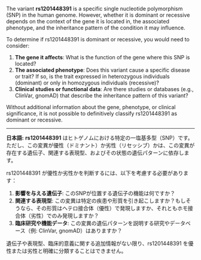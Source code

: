 The variant **rs1201448391** is a specific single nucleotide polymorphism (SNP) in the human genome. However, whether it is dominant or recessive depends on the context of the gene it is located in, the associated phenotype, and the inheritance pattern of the condition it may influence. 

To determine if rs1201448391 is dominant or recessive, you would need to consider:
1. **The gene it affects**: What is the function of the gene where this SNP is located?
2. **The associated phenotype**: Does this variant cause a specific disease or trait? If so, is the trait expressed in heterozygous individuals (dominant) or only in homozygous individuals (recessive)?
3. **Clinical studies or functional data**: Are there studies or databases (e.g., ClinVar, gnomAD) that describe the inheritance pattern of this variant?

Without additional information about the gene, phenotype, or clinical significance, it is not possible to definitively classify rs1201448391 as dominant or recessive.

---

**日本語:**
**rs1201448391** はヒトゲノムにおける特定の一塩基多型（SNP）です。ただし、この変異が優性（ドミナント）か劣性（リセッシブ）かは、この変異が存在する遺伝子、関連する表現型、およびその状態の遺伝パターンに依存します。

rs1201448391 が優性か劣性かを判断するには、以下を考慮する必要があります：
1. **影響を与える遺伝子**: このSNPが位置する遺伝子の機能は何ですか？
2. **関連する表現型**: この変異は特定の疾患や形質を引き起こしますか？もしそうなら、その形質はヘテロ接合体（優性）で発現しますか、それともホモ接合体（劣性）でのみ発現しますか？
3. **臨床研究や機能データ**: この変異の遺伝パターンを説明する研究やデータベース（例: ClinVar, gnomAD）はありますか？

遺伝子や表現型、臨床的意義に関する追加情報がない限り、rs1201448391 を優性または劣性と明確に分類することはできません。